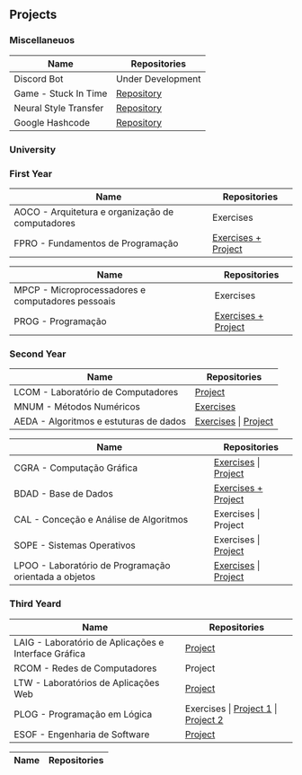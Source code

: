 ## Projects
### Miscellaneuos

| Name | Repositories |
| - | - |
| Discord Bot | Under Development |
| Game - Stuck In Time | [Repository](https://github.com/Samuuuh/Stuck-in-Time) |
| Neural Style Transfer | [Repository](https://github.com/Samuuuh/NeuralStyleTransfer) |
| Google Hashcode | [Repository](https://github.com/Samuuuh/google-hashcode) |

### University
### First Year

| Name | Repositories |
| - | - |
| AOCO - Arquitetura e organização de computadores | Exercises |
| FPRO - Fundamentos de Programação | [Exercises + Project](https://github.com/Samuuuh/feup-fpro) |

| Name | Repositories |
| - | - |
| MPCP - Microprocessadores e computadores pessoais | Exercises |
| PROG - Programação | [Exercises + Project](https://github.com/Samuuuh/feup-prog) |

### Second Year

| Name | Repositories |
| - | - |
| LCOM - Laboratório de Computadores | [Project](https://github.com/Samuuuh/feup-lcom) |
| MNUM - Métodos Numéricos | [Exercises](https://github.com/Samuuuh/feup-mnum) |
| AEDA - Algoritmos e estuturas de dados | [Exercises](https://github.com/Samuuuh/feup-aeda) \| [Project](https://github.com/Samuuuh/feup-aeda-project) |

| Name | Repositories |
| - | - |
| CGRA - Computação Gráfica | [Exercises](https://github.com/Samuuuh/feup-cgra) \| [Project](https://github.com/Samuuuh/feup-cgra-project) |
| BDAD - Base de Dados| [Exercises + Project](https://github.com/Samuuuh/feup-bdad) |
| CAL - Conceção e Análise de Algoritmos | Exercises \| Project |
| SOPE - Sistemas Operativos | Exercises \| [Project](https://github.com/Samuuuh/feup-sope-project) |
| LPOO - Laboratório de Programação orientada a objetos | [Exercises](https://github.com/Samuuuh/feup-lpoo) \| [Project](https://github.com/Samuuuh/feup-lpoo-project) |

### Third Yeard

| Name | Repositories |
| - | - |
| LAIG - Laboratório de Aplicações e Interface Gráfica | [Project]() |
| RCOM - Redes de Computadores | Project |
| LTW - Laboratórios de Aplicações Web | [Project](https://github.com/Samuuuh/feup-ltw-project) |
| PLOG - Programação em Lógica | Exercises \| [Project 1](https://github.com/Samuuuh/plog-taiji) \| [Project 2](https://github.com/Samuuuh/plog-num-chess) |
| ESOF - Engenharia de Software | [Project](https://github.com/Samuuuh/open-cx-t2g1-2b-2b) |

| Name | Repositories |
| - | - |

